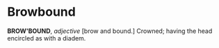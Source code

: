 # Browbound

**BROW'BOUND**, _adjective_ \[brow and bound.\] Crowned; having the head encircled as with a diadem.